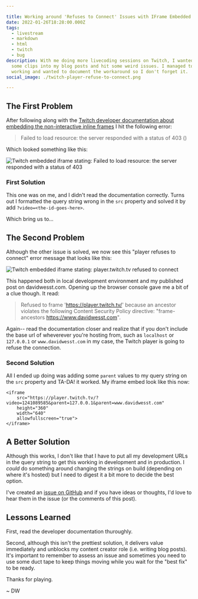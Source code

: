 ```yaml
---

title: Working around 'Refuses to Connect' Issues with IFrame Embedded Twitch Players
date: 2022-01-26T18:28:00.000Z
tags:
  - livestream
  - markdown
  - html
  - twitch
  - bug
description: With me doing more livecoding sessions on Twitch, I wanted to embed
  some clips into my blog posts and hit some weird issues. I managed to get it
  working and wanted to document the workaround so I don't forget it.
social_image: ./twitch-player-refuse-to-connect.png

---
```


## The First Problem
After following along with the [Twitch developer documentation about embedding the non-interactive inline frames][3] I hit the following error:

> Failed to load resource: the server responded with a status of 403 ()

Which looked something like this:

![Twitch embedded iframe stating: Failed to load resource: the server responded with a status of 403][1]

### First Solution

This one was on me, and I didn't read the documentation correctly. Turns out I formatted the query string wrong in the `src` property and solved it by add `?video=<the-id-goes-here>`.

Which bring us to...

## The Second Problem

Although the other issue is solved, we now see this "player refuses to connect" error message that looks like this:

![Twitch embedded iframe stating: player.twitch.tv refused to connect][2]

This happened both in local development environment and my published post on davidwesst.com. Opening up the browser console gave me a bit of a clue though. It read:

> Refused to frame 'https://player.twitch.tv/' because an ancestor violates the following Content Security Policy directive: "frame-ancestors  https://www.davidwesst.com".

Again-- read the documentation closer and realize that if you don't include the base url of wheverever you're hosting from, such as `localhost` or `127.0.0.1` or `www.davidwesst.com` in my case, the Twitch player is going to refuse the connection.

### Second Solution

All I ended up doing was adding some `parent` values to my query string on the `src` property and TA-DA! it worked. My iframe embed look like this now:

```
<iframe
    src="https://player.twitch.tv/?video=1241089585&parent=127.0.0.1&parent=www.davidwesst.com"
    height="360"
    width="640"
    allowfullscreen="true">
</iframe>
```

## A Better Solution
Although this works, I don't like that I have to put all my development URLs in the query string to get this working in development and in production. I _could_ do something around changing the strings on build (depending on where it's hosted) but I need to digest it a bit more to decide the best option.

I've created an [issue on GitHub][4] and if you have ideas or thoughts, I'd love to hear them in the issue (or the comments of this post).

## Lessons Learned

First, read the developer documentation thuroughly. 

Second, although this isn't the prettiest solution, it delivers value immediately and unblocks my content creator role (i.e. writing blog posts). It's important to remember to assess an issue and sometimes you need to use some duct tape to keep things moving while you wait for the "best fix" to be ready.

Thanks for playing.

~ DW


[1]: ./twitch-player-misconfigured.png
[2]: ./twitch-player-refuse-to-connect.png
[3]: https://dev.twitch.tv/docs/embed/video-and-clips#non-interactive-inline-frames-for-live-streams-and-vods
[4]: https://github.com/davidwesst/website/issues/86